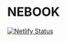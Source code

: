 # NEBOOK
[![Netlify Status](https://api.netlify.com/api/v1/badges/8648253a-7c29-43bd-aaf0-0668ee1ef420/deploy-status)](https://app.netlify.com/sites/timely-otter-43e16f/deploys)
